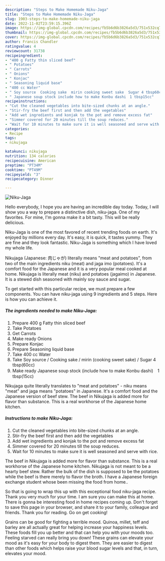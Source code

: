 ```yaml
---
description: "Steps to Make Homemade Niku-Jaga"
title: "Steps to Make Homemade Niku-Jaga"
slug: 1903-steps-to-make-homemade-niku-jaga
date: 2022-11-02T23:59:15.396Z
image: https://img-global.cpcdn.com/recipes/fb5b6d6b3826a5d3/751x532cq70/niku-jaga-recipe-main-photo.jpg
thumbnail: https://img-global.cpcdn.com/recipes/fb5b6d6b3826a5d3/751x532cq70/niku-jaga-recipe-main-photo.jpg
cover: https://img-global.cpcdn.com/recipes/fb5b6d6b3826a5d3/751x532cq70/niku-jaga-recipe-main-photo.jpg
author: Francis Chandler
ratingvalue: 4
reviewcount: 31738
recipeingredient:
- "400 g Fatty thin sliced beef"
- " Potatoes"
- " Carrots"
- " Onions"
- " Konjac"
- " Seasoning liquid base"
- "400 cc Water"
- " Soy source  Cooking sake  mirin cooking sweet sake  Sugar 4 tbsp60cc"
- " Japanese soup stock include how to make Konbu dashi　1 tbsp15cc"
recipeinstructions:
- "Cut the cleaned vegetables into bite-sized chunks at an angle."
- "Stir-fry the beef first and then add the vegetables"
- "Add wet ingredients and konjak to the pot and remove excess fat"
- "Simmer covered for 20 minutes till the soup reduces."
- "Wait for 10 minutes to make sure it is well seasoned and serve with rice."
categories:
- Recipe
tags:
- nikujaga

katakunci: nikujaga 
nutrition: 134 calories
recipecuisine: American
preptime: "PT34M"
cooktime: "PT49M"
recipeyield: "3"
recipecategory: Dinner

---
```



![Niku-Jaga](https://img-global.cpcdn.com/recipes/fb5b6d6b3826a5d3/751x532cq70/niku-jaga-recipe-main-photo.jpg)

Hello everybody, I hope you are having an incredible day today. Today, I will show you a way to prepare a distinctive dish, niku-jaga. One of my favorites. For mine, I'm gonna make it a bit tasty. This will be really delicious.

Niku-Jaga is one of the most favored of recent trending foods on earth. It's enjoyed by millions every day. It's easy, it is quick, it tastes yummy. They are fine and they look fantastic. Niku-Jaga is something which I have loved my whole life.

Nikujaga (Japanese: 肉じゃが) literally means &#34;meat and potatoes&#34;, from two of the main ingredients niku (meat) and jaga imo (potatoes). It&#39;s a comfort food for the Japanese and it is a very popular meal cooked at home. Nikujaga is literally meat (niku) and potatoes (jagaimo) in Japanese. It is a stewed dish seasoned with mainly soy sauce and sugar.


To get started with this particular recipe, we must prepare a few components. You can have niku-jaga using 9 ingredients and 5 steps. Here is how you can achieve it.

<!--inarticleads1-->

##### The ingredients needed to make Niku-Jaga:

1. Prepare 400 g Fatty thin sliced beef
1. Take  Potatoes
1. Get  Carrots
1. Make ready  Onions
1. Prepare  Konjac
1. Prepare  Seasoning liquid base
1. Take 400 cc Water
1. Take  Soy source / Cooking sake / mirin (cooking sweet sake) / Sugar 4 tbsp(60cc)
1. Make ready  Japanese soup stock (include how to make Konbu dashi)　1 tbsp(15cc)


Nikujaga quite literally translates to &#34;meat and potatoes&#34; - niku means &#34;meat&#34; and jaga means &#34;potatoes&#34; in Japanese. It&#39;s a comfort food and the Japanese version of beef stew. The beef in Nikujaga is added more for flavor than substance. This is a real workhorse of the Japanese home kitchen. 

<!--inarticleads2-->

##### Instructions to make Niku-Jaga:

1. Cut the cleaned vegetables into bite-sized chunks at an angle.
1. Stir-fry the beef first and then add the vegetables
1. Add wet ingredients and konjak to the pot and remove excess fat
1. Simmer covered for 20 minutes till the soup reduces.
1. Wait for 10 minutes to make sure it is well seasoned and serve with rice.


The beef in Nikujaga is added more for flavor than substance. This is a real workhorse of the Japanese home kitchen. Nikujaga is not meant to be a hearty beef stew. Rather the bulk of the dish is supposed to be the potatoes while the beef is there merely to flavor the broth. I have a Japanese foreign exchange student whose been missing the food from home.. 

So that is going to wrap this up with this exceptional food niku-jaga recipe. Thank you very much for your time. I am sure you can make this at home. There is gonna be interesting food in home recipes coming up. Don't forget to save this page in your browser, and share it to your family, colleague and friends. Thank you for reading. Go on get cooking!

Grains can be good for fighting a terrible mood. Quinoa, millet, teff and barley are all actually great for helping increase your happiness levels. These foods fill you up better and that can help you with your moods too. Feeling starved can really bring you down! These grains can elevate your mood as it's easy for your body to digest them. They are easier to digest than other foods which helps raise your blood sugar levels and that, in turn, elevates your mood.
